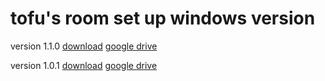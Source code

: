 # tofu's room set up windows version

version 1.1.0 [download](https://drive.google.com/uc?id=1s6GzIxnQ24HMePt-hUvX2ZyH-xSmUomS) [google drive](https://drive.google.com/file/d/1s6GzIxnQ24HMePt-hUvX2ZyH-xSmUomS/view?usp=sharing)

version 1.0.1 [download](https://drive.google.com/uc?id=1s0gdQOm5DZkmwz94KZq3mIdCAxSCW2I2) [google drive](https://drive.google.com/file/d/1s0gdQOm5DZkmwz94KZq3mIdCAxSCW2I2/view?usp=sharing)
